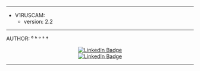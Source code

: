 - - -

 - V1RUSCAM:
   - version: 2.2

- - -

  AUTHOR: ⁶ ʰ ᵒ ˢ †

<div id="badges" align="center">
  <a href="https://t.me/are_you_okays">
    <img src="https://img.shields.io/badge/GROUP-red?style=for-the-badge&logo=twitter&logoColor=white)" alt="LinkedIn Badge"/>
  </a>
</div>
<div id="badges" align="center">
  <a href="https://vk.com/invite/AMKGDq4">
    <img src="https://img.shields.io/badge/INVITE-red?style=for-the-badge&logo=twitter&logoColor=white)" alt="LinkedIn Badge"/>
  </a>
</div>

- - -
